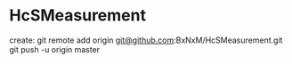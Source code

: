 # HcSMeasurement
create: git remote add origin git@github.com:BxNxM/HcSMeasurement.git
git push -u origin master
